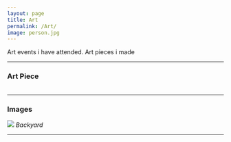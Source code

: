 ```yaml
---
layout: page
title: Art
permalink: /Art/
image: person.jpg
---
```


Art events i have attended. Art pieces i made

***


### Art Piece
#### 
##### 
###### 


***

### Images

![]({{site.baseurl}}/images/09.jpg)
*Backyard*

***

